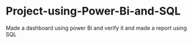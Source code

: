 # Project-using-Power-Bi-and-SQL
Made a dashboard using power Bi and verify it and made a report using SQL

